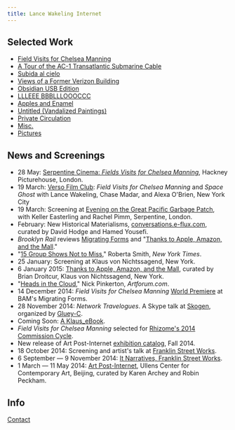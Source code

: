 ```yaml
---
title: Lance Wakeling Internet
---
```


## Selected Work

- <a href="work/field-visits.html">Field Visits for Chelsea Manning</a>
- <a href="work/tour.html">A Tour of the AC-1 Transatlantic Submarine Cable</a>
- <a href="work/subida-al-cielo.html">Subida al cielo</a>
- <a href="work/views.html">Views of a Former Verizon Building</a>
- <a href="work/obsidian-edition.html">Obsidian USB Edition</a>
- <a href="http://www.boabooks.com/zines/lance-wakeling/">LLLEEE BBBLLLOOOCCC</a>
- <a href="work/apples.html">Apples and Enamel</a>
- <a href="work/vandalized.html">Untitled (Vandalized Paintings)</a>
- <a href="http://privatecirculation.com/archive.html">Private Circulation</a>
- <a href="work/misc.html">Misc.</a>
- <a href="work/pictures.html">Pictures</a>


## News and Screenings

- 28 May: <a href="http://www.serpentinegalleries.org/exhibitions-events/serpentine-cinema-lance-wakeling">Serpentine Cinema: <em>Fields Visits for Chelsea Manning</em></a>, Hackney Picturehouse, London.
- 19 March: [Verso Film Club](http://www.versobooks.com/events/1085-verso-film-club-field-visits-for-chelsea-manning-and-space-ghost-with-lance-wakeling-chase-madar-and-alexa-o-brien): *Field Visits for Chelsea Manning* and *Space Ghost* with Lance Wakeling, Chase Madar, and Alexa O'Brien, New York City
- 19 March: Screening at [Evening on the Great Pacific Garbage Patch](http://www.serpentinegalleries.org/exhibitions-events/evening-great-pacific-garbage-patch), with Keller Easterling and Rachel Pimm, Serpentine, London.
- February: New Historical Materialisms, [conversations.e-flux.com](http://conversations.e-flux.com/t/new-historical-materialisms/1022), curated by David Hodge and Hamed Yousefi.
- <em>Brooklyn Rail</em> reviews [Migrating Forms](http://www.brooklynrail.org/2015/02/film/plenty-of-causes-for-concern-bams-migrating-forms) and "[Thanks to Apple, Amazon, and the Mall](http://www.brooklynrail.org/2015/02/artseen/thanks-to-apple-amazon-and-the-mall)."
- "<a href="http://www.nytimes.com/2015/01/30/arts/design/art-exhibitions-from-chelsea-to-the-lower-east-side.html" title="">15 Group Shows Not to Miss</a>," Roberta Smith, <em>New York Times</em>.
- 25 January: Screening at Klaus von Nichtssagend, New York.
- 6 January 2015: <a href="http://klausgallery.com/exhibition/thanks-to-apple-amazon-and-the-mall-curated-by-brian-droitcour-2015-01-6/#thanks-to-apple-amazon-and-the-mall-2143">Thanks to Apple, Amazon, and the Mall</a>, curated by Brian Droitcur, Klaus von Nichtssagend, New York.
- "<a href="http://artforum.com/film/id=49431">Heads in the Cloud</a>," Nick Pinkerton, <em>Artforum.com</em>.
- 14 December 2014: <em>Field Visits for Chelsea Manning</em> <a href="http://www.bam.org/film/2014/field-visits-for-chelsea-manning">World Premiere</a> at BAM's Migrating Forms.
- 28 November 2014: <em>Network Travelogues</em>. A Skype talk at <a href="https://www.facebook.com/events/752085441525374/">Skogen</a>, organized by <a href="https://www.facebook.com/pages/Gluey-c/317962588306464">Gluey-C</a>.
- Coming Soon: <a href="http://www.klausgallery.net/ebooks/">A Klaus_eBook</a>.
- <em>Field Visits for Chelsea Manning</em> selected for <a href="http://rhizome.org/editorial/2014/oct/2/2014-2015-program/">Rhizome's 2014 Commission Cycle</a>.
- New release of Art Post-Internet <a href="http://www.post-inter.net/">exhibition catalog</a>, Fall 2014.
- 18 October 2014: Screening and artist's talk at <a href="http://www.franklinstreetworks.org/it-narratives-curator-zanna-gilbert-talks-about-mail-art-and-exhibiting-artist-lance-wakeling-screens-video/">Franklin Street Works</a>.
- 6 September &mdash; 9 November 2014: <a href="http://www.franklinstreetworks.org/it-narratives-the-movement-of-objects-as-information/">It Narratives, Franklin Street Works</a>.
- 1 March &mdash; 11 May 2014: <a href="http://ucca.org.cn/en/exhibition/art-post-internet/">Art Post-Internet</a>, Ullens Center for Contemporary Art, Beijing, curated by Karen Archey and Robin Peckham.


## Info

[Contact](/pages/contact.html)